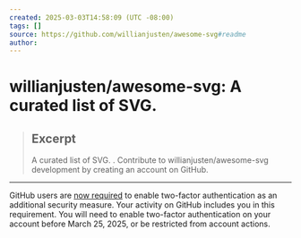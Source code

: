 ```yaml
---
created: 2025-03-03T14:58:09 (UTC -08:00)
tags: []
source: https://github.com/willianjusten/awesome-svg#readme
author: 
---
```


# willianjusten/awesome-svg: A curated list of SVG.

> ## Excerpt
> A curated list of SVG. . Contribute to willianjusten/awesome-svg development by creating an account on GitHub.

---
GitHub users are [now required](https://github.blog/2023-03-09-raising-the-bar-for-software-security-github-2fa-begins-march-13/) to enable two-factor authentication as an additional security measure. Your activity on GitHub includes you in this requirement. You will need to enable two-factor authentication on your account before March 25, 2025, or be restricted from account actions.
